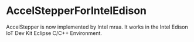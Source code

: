 # AccelStepperForIntelEdison
AccelStepper is now implemented by Intel mraa. It works in the Intel Edison IoT Dev Kit Eclipse C/C++ Environment.
